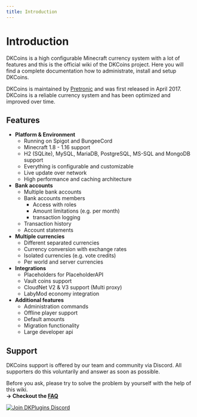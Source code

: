 ```yaml
---
title: Introduction
---
```


# Introduction

DKCoins is a high configurable Minecraft currency system with a lot of features and this is the official wiki of the DKCoins project.
Here you will find a complete documentation how to administrate, install and setup DKCoins.

DKCoins is maintained by [Pretronic](https://pretronic.net/) and was first released in April 2017.
DKCoins is a reliable currency system and has been optimized and improved over time.

## Features
* **Platform & Environment**
    * Running on Spigot and BungeeCord
    * Minecraft 1.8 - 1.16 support
    * H2 (SQLite), MySQL, MariaDB, PostgreSQL, MS-SQL and MongoDB support
    * Everything is configurable and customizable
    * Live update over network
    * High performance and caching architecture
* **Bank accounts**
    * Multiple bank accounts
    * Bank accounts members 
        * Access with roles
        * Amount limitations (e.g. per month)
        * transaction logging
    * Transaction history
    * Account statements
* **Multiple currencies**
    * Different separated currencies 
    * Currency conversion with exchange rates
    * Isolated currencies (e.g. vote credits)
    * Per world and server currencies
* **Integrations**
    * Placeholders for PlaceholderAPI
    * Vault coins support
    * CloudNet V2 & V3 support (Multi proxy)
    * LabyMod economy integration
* **Additional features**
    * Administration commands
    * Offline player support
    * Default amounts
    * Migration functionality
    * Large developer api


## Support
DKCoins support is offered by our team and community via Discord. All supporters do this voluntarily and answer as soon as possible.

Before you ask, please try to solve the problem by yourself with the help of this wiki.
<br/> **-> Checkout the [FAQ](frequently-asked-questions.md)**

[![Join DKPlugins Discord](https://discordapp.com/api/guilds/513441444959223809/embed.png?style=banner2)](https://discord.gg/ZR7HtTw)

